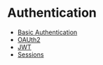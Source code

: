# Authentication

- [Basic Authentication](basicauth/main.go)
- [OAUth2](oauth2/main.go)
- [JWT](https://github.com/hidevopsio/iris/blob/master/_examples/experimental-handlers/jwt/main.go)
- [Sessions](https://github.com/hidevopsio/iris/tree/master/_examples/#sessions)